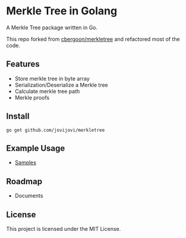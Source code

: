 # Merkle Tree in Golang

A Merkle Tree package written in Go.

This repo forked from [cbergoon/merkletree](https://github.com/cbergoon/merkletree) and refactored most of the code.

## Features

- Store merkle tree in byte array
- Serialization/Deserialize a Merkle tree
- Calculate merkle tree path
- Merkle proofs

## Install

```
go get github.com/jovijovi/merkletree
```

## Example Usage

- [Samples](merkle_test.go)

## Roadmap

- Documents

## License

This project is licensed under the MIT License.
